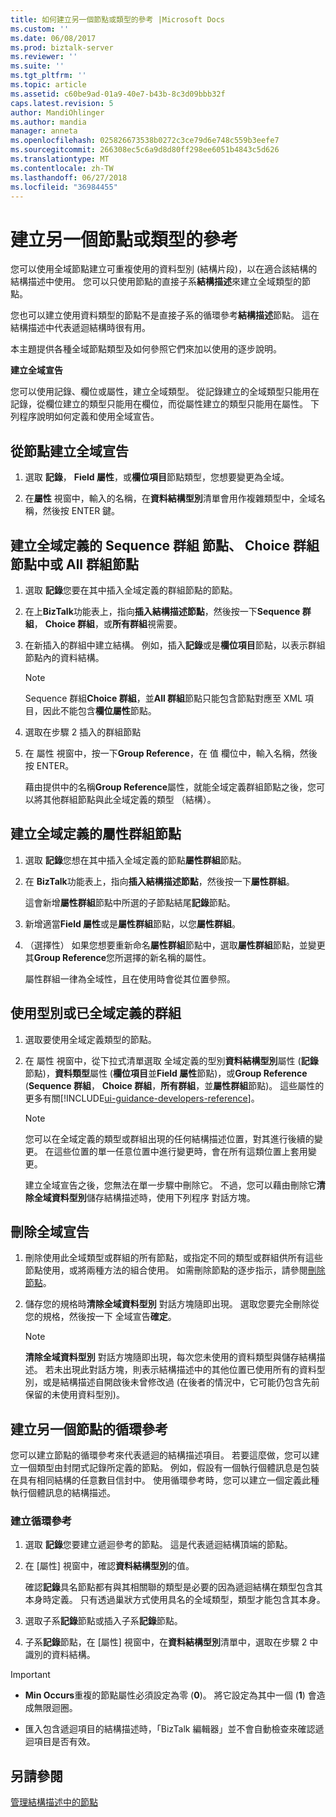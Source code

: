 ```yaml
---
title: 如何建立另一個節點或類型的參考 |Microsoft Docs
ms.custom: ''
ms.date: 06/08/2017
ms.prod: biztalk-server
ms.reviewer: ''
ms.suite: ''
ms.tgt_pltfrm: ''
ms.topic: article
ms.assetid: c60be9ad-01a9-40e7-b43b-8c3d09bbb32f
caps.latest.revision: 5
author: MandiOhlinger
ms.author: mandia
manager: anneta
ms.openlocfilehash: 025826673538b0272c3ce79d6e748c559b3eefe7
ms.sourcegitcommit: 266308ec5c6a9d8d80ff298ee6051b4843c5d626
ms.translationtype: MT
ms.contentlocale: zh-TW
ms.lasthandoff: 06/27/2018
ms.locfileid: "36984455"
---
```

# <a name="create-references-to-another-node-or-type"></a>建立另一個節點或類型的參考
您可以使用全域節點建立可重複使用的資料型別 (結構片段)，以在適合該結構的結構描述中使用。 您可以只使用節點的直接子系**結構描述**來建立全域類型的節點。  
  
 您也可以建立使用資料類型的節點不是直接子系的循環參考**結構描述**節點。 這在結構描述中代表遞迴結構時很有用。  
  
 本主題提供各種全域節點類型及如何參照它們來加以使用的逐步說明。  
  
 **建立全域宣告**  
  
 您可以使用記錄、欄位或屬性，建立全域類型。 從記錄建立的全域類型只能用在記錄，從欄位建立的類型只能用在欄位，而從屬性建立的類型只能用在屬性。 下列程序說明如何定義和使用全域宣告。  
  
## <a name="create-a-global-declaration-from-a-node"></a>從節點建立全域宣告  
  
1.  選取 **記錄**， **Field 屬性**，或**欄位項目**節點類型，您想要變更為全域。  
  
2.  在**屬性** 視窗中，輸入的名稱，在**資料結構型別**清單會用作複雜類型中，全域名稱，然後按 ENTER 鍵。  
  
## <a name="create-a-globally-defined-sequence-group-node-choice-group-node-or-all-group-node"></a>建立全域定義的 Sequence 群組 節點、 Choice 群組 節點中或 All 群組節點  
  
1.  選取 **記錄**您要在其中插入全域定義的群組節點的節點。  
  
2.  在上**BizTalk**功能表上，指向**插入結構描述節點**，然後按一下**Sequence 群組**， **Choice 群組**，或**所有群組**視需要。  
  
3.  在新插入的群組中建立結構。 例如，插入**記錄**或是**欄位項目**節點，以表示群組節點內的資料結構。  
  
    > [!NOTE]
    >  Sequence 群組**Choice 群組**，並**All 群組**節點只能包含節點對應至 XML 項目，因此不能包含**欄位屬性**節點。  
  
4.  選取在步驟 2 插入的群組節點  
  
5.  在 屬性 視窗中，按一下**Group Reference**，在 值 欄位中，輸入名稱，然後按 ENTER。  
  
     藉由提供中的名稱**Group Reference**屬性，就能全域定義群組節點之後，您可以將其他群組節點與此全域定義的類型 （結構）。  
  
## <a name="create-a-globally-defined-attribute-group-node"></a>建立全域定義的屬性群組節點  
  
1.  選取 **記錄**您想在其中插入全域定義的節點**屬性群組**節點。  
  
2.  在  **BizTalk**功能表上，指向**插入結構描述節點**，然後按一下**屬性群組**。  
  
     這會新增**屬性群組**節點中所選的子節點結尾**記錄**節點。  
  
3.  新增適當**Field 屬性**或是**屬性群組**節點，以您**屬性群組**。  
  
4.  （選擇性） 如果您想要重新命名**屬性群組**節點中，選取**屬性群組**節點，並變更其**Group Reference**您所選擇的新名稱的屬性。  
  
     屬性群組一律為全域性，且在使用時會從其位置參照。  
  
## <a name="use-a-type-or-group-that-has-been-globally-defined"></a>使用型別或已全域定義的群組  
  
1. 選取要使用全域定義類型的節點。  
  
2. 在 屬性 視窗中，從下拉式清單選取 全域定義的型別**資料結構型別**屬性 (**記錄**節點)，**資料類型**屬性 (**欄位項目**並**Field 屬性**節點)，或**Group Reference** (**Sequence 群組**， **Choice 群組**，**所有群組**，並**屬性群組**節點)。 這些屬性的更多有關[!INCLUDE[ui-guidance-developers-reference](../includes/ui-guidance-developers-reference.md)]。
  
   > [!NOTE]
   >  您可以在全域定義的類型或群組出現的任何結構描述位置，對其進行後續的變更。 在這些位置的單一任意位置中進行變更時，會在所有這類位置上套用變更。  
  
   建立全域宣告之後，您無法在單一步驟中刪除它。 不過，您可以藉由刪除它**清除全域資料型別**儲存結構描述時，使用下列程序 對話方塊。  
  
## <a name="delete-a-global-declaration"></a>刪除全域宣告  
  
1.  刪除使用此全域類型或群組的所有節點，或指定不同的類型或群組供所有這些節點使用，或將兩種方法的組合使用。 如需刪除節點的逐步指示，請參閱[刪除節點](../core/how-to-delete-nodes.md)。  
  
2.  儲存您的規格時**清除全域資料型別** 對話方塊隨即出現。 選取您要完全刪除從您的規格，然後按一下 全域宣告**確定**。  
  
    > [!NOTE]
    >  **清除全域資料型別** 對話方塊隨即出現，每次您未使用的資料類型與儲存結構描述。 若未出現此對話方塊，則表示結構描述中的其他位置已使用所有的資料型別，或是結構描述自開啟後未曾修改過 (在後者的情況中，它可能仍包含先前保留的未使用資料型別)。  
  
## <a name="create-cyclical-references-to-another-node"></a>建立另一個節點的循環參考  
 您可以建立節點的循環參考來代表遞迴的結構描述項目。 若要這麼做，您可以建立一個類型由封閉式記錄所定義的節點。 例如，假設有一個執行個體訊息是包裝在具有相同結構的任意數目信封中。 使用循環參考時，您可以建立一個定義此種執行個體訊息的結構描述。  
  
### <a name="create-a-cyclical-reference"></a>建立循環參考  
  
1.  選取 **記錄**您要建立遞迴參考的節點。 這是代表遞迴結構頂端的節點。  
  
2.  在 [屬性] 視窗中，確認**資料結構型別**的值。  
  
     確認**記錄**具名節點都有與其相關聯的類型是必要的因為遞迴結構在類型包含其本身時定義。 只有透過巢狀方式使用具名的全域類型，類型才能包含其本身。  
  
3.  選取子系**記錄**節點或插入子系**記錄**節點。  
  
4.  子系**記錄**節點，在 [屬性] 視窗中，在**資料結構型別**清單中，選取在步驟 2 中識別的資料結構。  
  
> [!IMPORTANT]
>  - **Min Occurs**重複的節點屬性必須設定為零 (**0**)。 將它設定為其中一個 (**1**) 會造成無限迴圈。  
>
>  - 匯入包含遞迴項目的結構描述時，「BizTalk 編輯器」並不會自動檢查來確認遞迴項目是否有效。  
  
## <a name="see-also"></a>另請參閱  
 [管理結構描述中的節點](../core/managing-the-nodes-within-a-schema.md)